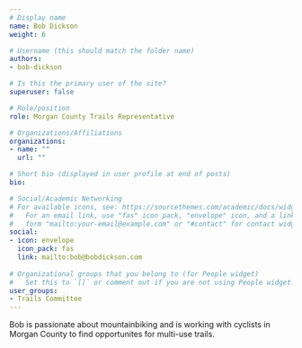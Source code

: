 ```yaml
---
# Display name
name: Bob Dickson
weight: 6

# Username (this should match the folder name)
authors:
- bob-dickson

# Is this the primary user of the site?
superuser: false

# Role/position
role: Morgan County Trails Representative

# Organizations/Affiliations
organizations:
- name: ""
  url: ""

# Short bio (displayed in user profile at end of posts)
bio:

# Social/Academic Networking
# For available icons, see: https://sourcethemes.com/academic/docs/widgets/#icons
#   For an email link, use "fas" icon pack, "envelope" icon, and a link in the
#   form "mailto:your-email@example.com" or "#contact" for contact widget.
social:
- icon: envelope
  icon_pack: fas
  link: mailto:bob@bobdickson.com
  
# Organizational groups that you belong to (for People widget)
#   Set this to `[]` or comment out if you are not using People widget.  
user_groups:
- Trails Committee
---
```


Bob is passionate about mountainbiking and is working with cyclists in Morgan County to find opportunites for multi-use trails.
